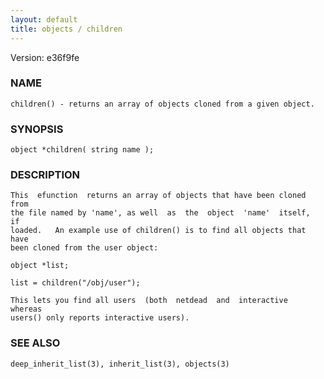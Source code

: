 ```yaml
---
layout: default
title: objects / children
---
```


Version: e36f9fe




### NAME
    children() - returns an array of objects cloned from a given object.


### SYNOPSIS
    object *children( string name );


### DESCRIPTION
    This  efunction  returns an array of objects that have been cloned from
    the file named by 'name', as well  as  the  object  'name'  itself,  if
    loaded.   An example use of children() is to find all objects that have
    been cloned from the user object:

    object *list;

    list = children("/obj/user");

    This lets you find all users  (both  netdead  and  interactive  whereas
    users() only reports interactive users).


### SEE ALSO
    deep_inherit_list(3), inherit_list(3), objects(3)



